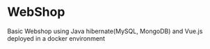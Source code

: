 # WebShop
Basic Webshop using Java hibernate(MySQL, MongoDB) and Vue.js deployed in a docker environment 
